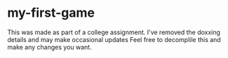 # my-first-game
This was made as part of a college assignment. I've removed the doxxing details and may make occasional updates
Feel free to decomplile this and make any changes you want.
